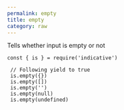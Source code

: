 ```yaml
---
permalink: empty
title: empty
category: raw
---
```


Tells whether input is empty or not
 
```
const { is } = require('indicative')
 
 // Following yield to true
 is.empty({})
 is.empty([])
 is.empty('')
 is.empty(null)
 is.empty(undefined)
```